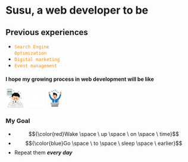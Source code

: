 # Susu, a web developer to be

## Previous experiences
- <code style="color : darkorange">Search Engine Optimization</code>
- <code style="color : darkorange">Digital marketing</code>
- <code style="color : darkorange">Event management</code>

#### I hope my growing process in web development will be like
![001](./001.png) ![003](./003.png) ![004](./004.png)

### My Goal 
- $${\color{red}Wake \space \ up \space \ on \space \ time}$$
- $${\color{blue}Go \space \ to \space \ sleep \space \ earlier}$$
- Repeat them ***every day***

<!--
**chihhsiangsu/chihhsiangsu** is a ✨ _special_ ✨ repository because its `README.md` (this file) appears on your GitHub profile.

Here are some ideas to get you started:

- 🔭 I’m currently working on ...
- 🌱 I’m currently learning ...
- 👯 I’m looking to collaborate on ...
- 🤔 I’m looking for help with ...
- 💬 Ask me about ...
- 📫 How to reach me: ...
- 😄 Pronouns: ...
- ⚡ Fun fact: ...
-->
